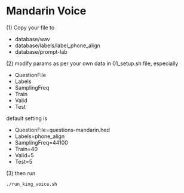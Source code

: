# Mandarin Voice

(1) Copy your file to 

* database/wav 
* database/labels/label_phone_align 
* database/prompt-lab 


(2) modify params as per your own data in 01_setup.sh file, especially

* QuestionFile
* Labels
* SamplingFreq
* Train
* Valid
* Test

default setting is 

* QuestionFile=questions-mandarin.hed
* Labels=phone_align
* SamplingFreq=44100
* Train=40
* Valid=5
* Test=5



(3) then run

```
./run_king_voice.sh
```
